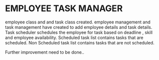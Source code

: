 # EMPLOYEE TASK MANAGER
employee class and and task class created.
employee management and task management have created to add employee details and task details.
Task scheduler schedules the employee for task based on deadline , skill and employee availability.
Scheduled task list contains tasks that are scheduled.
Non Scheduled task list contains tasks that are not scheduled.

Further improvement need to be done..